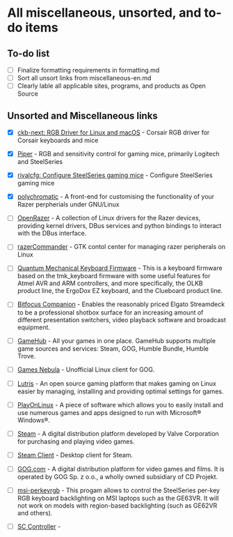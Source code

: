 # All miscellaneous, unsorted, and to-do items

## To-do list

- [ ] Finalize formatting requirements in formatting.md
- [ ] Sort all unsort links from miscellaneous-en.md
- [ ] Clearly lable all applicable sites, programs, and products as Open Source

## Unsorted and Miscellaneous links

- [x] [ckb-next: RGB Driver for Linux and macOS](https://github.com/ckb-next/ckb-next) - Corsair RGB driver for Corsair keyboards and mice

- [x] [Piper](https://github.com/libratbag/piper) - RGB and sensitivity control for gaming mice, primarily Logitech and SteelSeries

- [x] [rivalcfg: Configure SteelSeries gaming mice](https://github.com/flozz/rivalcfg#rivalcfg-configure-steelseries-gaming-mice) - Configure SteelSeries gaming mice

- [x] [polychromatic](https://github.com/polychromatic/polychromatic) - A front-end for customising the functionality of your Razer perpherials under GNU/Linux

- [ ] [OpenRazer](https://github.com/openrazer/openrazer) - A collection of Linux drivers for the Razer devices, providing kernel drivers, DBus services and python bindings to interact with the DBus interface.

- [ ] [razerCommander](https://github.com/GabMus/razerCommander) - GTK contol center for managing razer peripherals on Linux

- [ ] [Quantum Mechanical Keyboard Firmware](https://github.com/qmk/qmk_firmware) - This is a keyboard firmware based on the tmk_keyboard firmware with some useful features for Atmel AVR and ARM controllers, and more specifically, the OLKB product line, the ErgoDox EZ keyboard, and the Clueboard product line.

- [ ] [Bitfocus Companion](https://github.com/bitfocus/companion) - Enables the reasonably priced Elgato Streamdeck to be a professional shotbox surface for an increasing amount of different presentation switchers, video playback software and broadcast equipment.

- [ ] [GameHub](https://github.com/tkashkin/GameHub) - All your games in one place. GameHub supports multiple game sources and services: Steam, GOG, Humble Bundle, Humble Trove.

- [ ] [Games Nebula](https://github.com/yancharkin/games_nebula) - Unofficial Linux client for GOG.

- [ ] [Lutris](https://github.com/lutris/lutris) - An open source gaming platform that makes gaming on Linux easier by managing, installing and providing optimal settings for games.

- [ ] [PlayOnLinux](https://www.playonlinux.com/en/) - A piece of software which allows you to easily install and use numerous games and apps designed to run with Microsoft® Windows®.

- [ ] [Steam](https://store.steampowered.com/) -  A digital distribution platform developed by Valve Corporation for purchasing and playing video games.

- [ ] [Steam Client](https://store.steampowered.com/about/) - Desktop client for Steam. 

- [ ] [GOG.com](https://www.gog.com/) - A digital distribution platform for video games and films. It is operated by GOG Sp. z o.o., a wholly owned subsidiary of CD Projekt.

- [ ] [msi-perkeyrgb](https://github.com/Askannz/msi-perkeyrgb) - This progam allows to control the SteelSeries per-key RGB keyboard backlighting on MSI laptops such as the GE63VR. It will not work on models with region-based backlighting (such as GE62VR and others).

- [ ] [SC Controller](https://github.com/kozec/sc-controller) - 